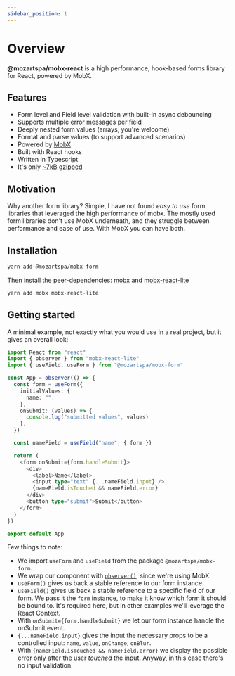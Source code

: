 ```yaml
---
sidebar_position: 1
---
```


# Overview

**@mozartspa/mobx-react** is a high performance, hook-based forms library for React, powered by MobX.

## Features

- Form level and Field level validation with built-in async debouncing
- Supports multiple error messages per field
- Deeply nested form values (arrays, you're welcome)
- Format and parse values (to support advanced scenarios)
- Powered by [MobX](https://mobx.js.org/)
- Built with React hooks
- Written in Typescript
- It's only [~7kB gzipped](https://bundlephobia.com/package/@mozartspa/mobx-form)

## Motivation

Why another form library? Simple, I have not found _easy to use_ form libraries that leveraged the high performance of mobx. The mostly used form libraries don't use MobX underneath, and they struggle between performance and ease of use. With MobX you can have both.

## Installation

```bash
yarn add @mozartspa/mobx-form
```

Then install the peer-dependencies: [mobx](https://github.com/mobxjs/mobx) and [mobx-react-lite](https://github.com/mobxjs/mobx/tree/main/packages/mobx-react-lite)

```bash
yarn add mobx mobx-react-lite
```

## Getting started

A minimal example, not exactly what you would use in a real project, but it gives an overall look:

```typescript
import React from "react"
import { observer } from "mobx-react-lite"
import { useField, useForm } from "@mozartspa/mobx-form"

const App = observer(() => {
  const form = useForm({
    initialValues: {
      name: "",
    },
    onSubmit: (values) => {
      console.log("submitted values", values)
    },
  })

  const nameField = useField("name", { form })

  return (
    <form onSubmit={form.handleSubmit}>
      <div>
        <label>Name</label>
        <input type="text" {...nameField.input} />
        {nameField.isTouched && nameField.error}
      </div>
      <button type="submit">Submit</button>
    </form>
  )
})

export default App
```

Few things to note:

- We import `useForm` and `useField` from the package `@mozartspa/mobx-form`.
- We wrap our component with [`observer()`](https://mobx.js.org/react-integration.html), since we're using MobX.
- `useForm()` gives us back a stable reference to our form instance.
- `useField()` gives us back a stable reference to a specific field of our form. We pass it the `form` instance, to make it know which form it should be bound to. It's required here, but in other examples we'll leverage the React Context.
- With `onSubmit={form.handleSubmit}` we let our form instance handle the onSubmit event.
- `{...nameField.input}` gives the input the necessary props to be a controlled input: `name`, `value`, `onChange`, `onBlur`.
- With `{nameField.isTouched && nameField.error}` we display the possible error only after the user _touched_ the input. Anyway, in this case there's no input validation.
